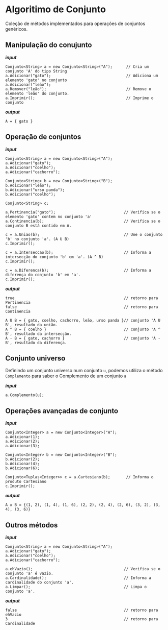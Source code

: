 Algoritimo de Conjunto
==================

Coleção de métodos implementados para operações de conjuntos genéricos.

## Manipulação do conujunto

***input***

    Conjunto<String> a = new Conjunto<String>("A");      // Cria um conjunto 'A' do tipo String
    a.Adicionar("gato");                                 // Adiciona um elemento 'gato' no conjunto
    a.Adicionar("leão");
    a.Remover("leão");                                   // Remove o elemento 'leão' do conjunto.
    a.Imprimir();                                        // Imprime o conjunto

***output***

    A = { gato }

## Operação de conjuntos

***input***

    Conjunto<String> a = new Conjunto<String>("A");
    a.Adicionar("gato");
    a.Adicionar("coelho");
    a.Adicionar("cachorro");
    
    Conjunto<String> b = new Conjunto<String>("B");
    b.Adicionar("leão");
    b.Adicionar("urso panda");
    b.Adicionar("coelho");
    
    Conjunto<String> c;

    a.Pertinencia("gato");                              // Verifica se o elemento 'gato' contem no conjunto 'a'
    a.Continencia(b);                                   // Verifica se o conjunto B está contido em A.
    
    c = a.Uniao(b);                                     // Une o conjunto 'b' no conjunto 'a'. (A U B)
    c.Imprimir();
    
    c = a.Interseccao(b);                               // Informa a intersecção do conjunto 'b' em 'a'. (A ^ B)
    c.Imprimir();
    
    c = a.Diferenca(b);                                 // Informa a diferença do conjunto 'b' em 'a'.
    c.Imprimir();
    
***output***

    true                                                // retorno para Pertinencia                              
    false                                               // retorno para Continencia
    
    A U B = { gato, coelho, cachorro, leão, urso panda }// conjunto 'A U B', resultado da união.
    A ^ B = { coelho }                                  // conjunto 'A ^ B', resultado da intersecção.
    A - B = { gato, cachorro }                          // conjunto 'A - B', resultado da diferença.

## Conjunto universo

Definindo um conjunto universo num conjunto `u`, podemos utiliza o método `Complemento` para saber o Complemento de um conjunto `a`

***input***

    a.Complemento(u);

## Operações avançadas de conjunto

***input***

    Conjunto<Integer> a = new Conjunto<Integer>("A");
    a.Adicionar(1);
    a.Adicionar(2);
    a.Adicionar(3);
    
    Conjunto<Integer> b = new Conjunto<Integer>("B");
    b.Adicionar(2);
    b.Adicionar(4);
    b.Adicionar(6);
    
    Conjunto<Tuplas<Integer>> c = a.Cartesiano(b);       // Informa o produto Cartesiano
    c.Imprimir();
    
***output***

    A x B = {(1, 2), (1, 4), (1, 6), (2, 2), (2, 4), (2, 6), (3, 2), (3, 4), (3, 6)} 

## Outros métodos

***input***

    Conjunto<String> a = new Conjunto<String>("A");
    a.Adicionar("gato");
    a.Adicionar("coelho");
    a.Adicionar("cachorro");
    
    a.ehVazio();                                        // Verifica se o conjunto 'a' é vazio.
    a.Cardinalidade();                                  // Informa a cardinalidade do conjunto 'a'.
    a.Limpar();                                         // Limpa o conjunto 'a'.

***output***

    false                                               // retorno para ehVazio
    3                                                   // retorno para Cardinalidade
